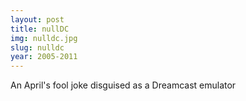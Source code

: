 ```yaml
---
layout: post
title: nullDC
img: nulldc.jpg
slug: nulldc
year: 2005-2011
---
```


An April's fool joke disguised as a Dreamcast emulator